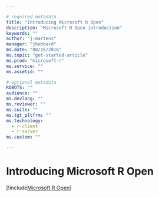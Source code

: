 ```yaml
---

# required metadata
title: "Introducing Microsoft R Open"
description: "Microsoft R Open introduction"
keywords: ""
author: "j-martens"
manager: "jhubbard"
ms.date: "08/16/2016"
ms.topic: "get-started-article"
ms.prod: "microsoft-r"
ms.service: ""
ms.assetid: ""

# optional metadata
ROBOTS: ""
audience: ""
ms.devlang: ""
ms.reviewer: ""
ms.suite: ""
ms.tgt_pltfrm: ""
ms.technology: 
  - r-client
  - r-server
ms.custom: ""

---
```


# Introducing Microsoft R Open

[!include[Microsoft R Open](./includes/r-open/mro-intro.md)]